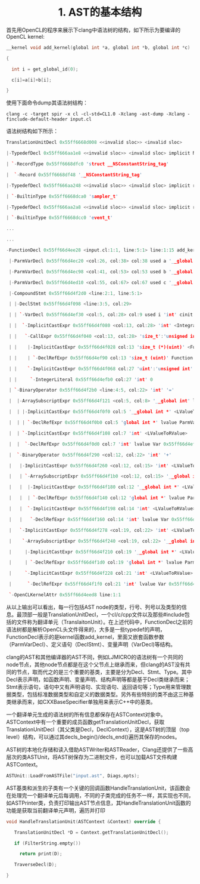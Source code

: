 <h1 align="center">1. AST的基本结构</h1>
首先用OpenCL的程序来展示下clang中语法树的结构，如下所示为要编译的OpenCL kernel:

```c++
__kernel void add_kernel(global int *a, global int *b, global int *c)

{

  int i = get_global_id(0);

  c[i]=a[i]+b[i];

}

```





使用下面命令dump其语法树结构：

```shell
clang -c -target spir -x cl -cl-std=CL1.0 -Xclang -ast-dump -Xclang -finclude-default-header input.cl
```



 

语法树结构如下所示：

```c++
TranslationUnitDecl 0x55ff6668d008 <<invalid sloc>> <invalid sloc>

|-TypedefDecl 0x55ff666aa1e8 <<invalid sloc>> <invalid sloc> implicit NSConstantString 'struct NSConstantString_tag'

| `-RecordType 0x55ff6668dfc0 'struct __NSConstantString_tag'

|  `-Record 0x55ff6668df48 '__NSConstantString_tag'

|-TypedefDecl 0x55ff666aa248 <<invalid sloc>> <invalid sloc> implicit referenced sampler_t 'sampler_t'

| `-BuiltinType 0x55ff6668dca0 'sampler_t'

|-TypedefDecl 0x55ff666aa2a8 <<invalid sloc>> <invalid sloc> implicit referenced event_t 'event_t'

| `-BuiltinType 0x55ff6668dcc0 'event_t'

...

...

-FunctionDecl 0x55ff66d4ee28 <input.cl:1:1, line:5:1> line:1:15 add_kernel 'void (global int *, global int *, __global int *)'

 |-ParmVarDecl 0x55ff66d4ec20 <col:26, col:38> col:38 used a '__global int *'

 |-ParmVarDecl 0x55ff66d4ec98 <col:41, col:53> col:53 used b '__global int *'

 |-ParmVarDecl 0x55ff66d4ed10 <col:55, col:67> col:67 used c '__global int *'

 |-CompoundStmt 0x55ff66d4f2d0 <line:2:1, line:5:1>

 | |-DeclStmt 0x55ff66d4f098 <line:3:5, col:29>

 | | `-VarDecl 0x55ff66d4ef30 <col:5, col:28> col:9 used i 'int' cinit

 | |  `-ImplicitCastExpr 0x55ff66d4f080 <col:13, col:28> 'int' <IntegralCast>

 | |   `-CallExpr 0x55ff66d4f040 <col:13, col:28> 'size_t':'unsigned int'

 | |    |-ImplicitCastExpr 0x55ff66d4f028 col:13 'size_t (*)(uint)' <FunctionToPointerDecay>

 | |    | `-DeclRefExpr 0x55ff66d4ef90 col:13 'size_t (uint)' Function 0x55ff6685b330 'get_global_id' 'size_t (uint)'

 | |    `-ImplicitCastExpr 0x55ff66d4f068 col:27 'uint':'unsigned int' <IntegralCast>

 | |     `-IntegerLiteral 0x55ff66d4efb0 col:27 'int' 0

 | `-BinaryOperator 0x55ff66d4f2b0 <line:4:5, col:22> 'int' '='

 |  |-ArraySubscriptExpr 0x55ff66d4f121 <col:5, col:8> '__global int' lvalue

 |  | |-ImplicitCastExpr 0x55ff66d4f0f0 col:5 '__global int *' <LValueToRValue>

 |  | | `-DeclRefExpr 0x55ff66d4f0b0 col:5 'global int *' lvalue ParmVar 0x55ff66d4ed10 'c' 'global int *'

 |  | `-ImplicitCastExpr 0x55ff66d4f108 col:7 'int' <LValueToRValue>

 |  |  `-DeclRefExpr 0x55ff66d4f0d0 col:7 'int' lvalue Var 0x55ff66d4ef30 'i' 'int'

 |  `-BinaryOperator 0x55ff66d4f290 <col:12, col:22> 'int' '+'

 |   |-ImplicitCastExpr 0x55ff66d4f260 <col:12, col:15> 'int' <LValueToRValue>

 |   | `-ArraySubscriptExpr 0x55ff66d4f1b0 <col:12, col:15> '__global int' lvalue

 |   |  |-ImplicitCastExpr 0x55ff66d4f180 col:12 '__global int *' <LValueToRValue>

 |   |  | `-DeclRefExpr 0x55ff66d4f140 col:12 'global int *' lvalue ParmVar 0x55ff66d4ec20 'a' 'global int *'

 |   |  `-ImplicitCastExpr 0x55ff66d4f198 col:14 'int' <LValueToRValue>

 |   |   `-DeclRefExpr 0x55ff66d4f160 col:14 'int' lvalue Var 0x55ff66d4ef30 'i' 'int'

 |   `-ImplicitCastExpr 0x55ff66d4f278 <col:19, col:22> 'int' <LValueToRValue>

 |    `-ArraySubscriptExpr 0x55ff66d4f240 <col:19, col:22> '__global int' lvalue

 |     |-ImplicitCastExpr 0x55ff66d4f210 col:19 '__global int *' <LValueToRValue>

 |     | `-DeclRefExpr 0x55ff66d4f1d0 col:19 'global int *' lvalue ParmVar 0x55ff66d4ec98 'b' 'global int *'

 |     `-ImplicitCastExpr 0x55ff66d4f228 col:21 'int' <LValueToRValue>

 |      `-DeclRefExpr 0x55ff66d4f1f0 col:21 'int' lvalue Var 0x55ff66d4ef30 'i' 'int'

 `-OpenCLKernelAttr 0x55ff66d4eed8 line:1:1

```





从以上输出可以看出，每一行包括AST node的类型，行号、列号以及类型的信息。最顶部一般是TranslationUnitDecl，一个cl/c/cpp文件以及那些#include包括的文件称为翻译单元（TranslaitonUnit）。在上述代码中，FunctionDecl之前的语法树都是解析OpenCL头文件得来的，大多是一些typedef的声明，FunctionDecl表示的是kernel函数add_kernel，里面又嵌套函数参数（ParmVarDecl）、定义语句（DeclStmt）、变量声明（VarDecl)等结构。

clang的AST和其他编译器的AST不同，例如LJMICRO的语法树有一个共同的node节点，其他node节点都是在这个父节点上继承而来，但clang的AST没有共同的节点，取而代之的是三个重要的基类，主要是分为Decl、Stmt、Type。其中Decl表示声明，如函数声明、变量声明、结构声明等都是基于Decl类继承而来；Stmt表示语句，语句中又有声明语句、实现语句、返回语句等；Type用来管理数据类型，包括标准数据类型和自定义的数据类型。另外有些特别的类不由这三种基类继承而来，如CXXBaseSpecifier单独用来表示C++中的基类。

一个翻译单元生成的语法树的所有信息都保存在ASTContext对象中。ASTContext中有一个重要的成员函数getTranslationUnitDecl，获取TranslationUnitDecl（其父类是Decl，DeclContext），这是AST树的顶层（top level）结构，可以通过其decls_begin()/decls_end()遍历其保存的nodes。

AST树的本地化存储和读入借助ASTWriter和ASTReader，Clang还提供了一些高层次的类ASTUnit，将AST树保存为二进制文件，也可以加载AST文件构建ASTContext。

```c++
ASTUnit::LoadFromASTFile("input.ast", Diags,opts);
```



 

AST基类和派生的子类有一个关键的回调函数HandleTranslationUnit，该函数会在处理完一个翻译单元后每调用，不同的子类完成的任务不一样，其实现也不同，如ASTPrinter类，负责打印输出AST节点信息，其HandleTranslationUnit函数的功能是获取当前翻译单元声明，遍历并打印

```c++
void HandleTranslationUnit(ASTContext &Context) override {

   TranslationUnitDecl *D = Context.getTranslationUnitDecl();

   if (FilterString.empty())

     return print(D);

   TraverseDecl(D);

}

```



 